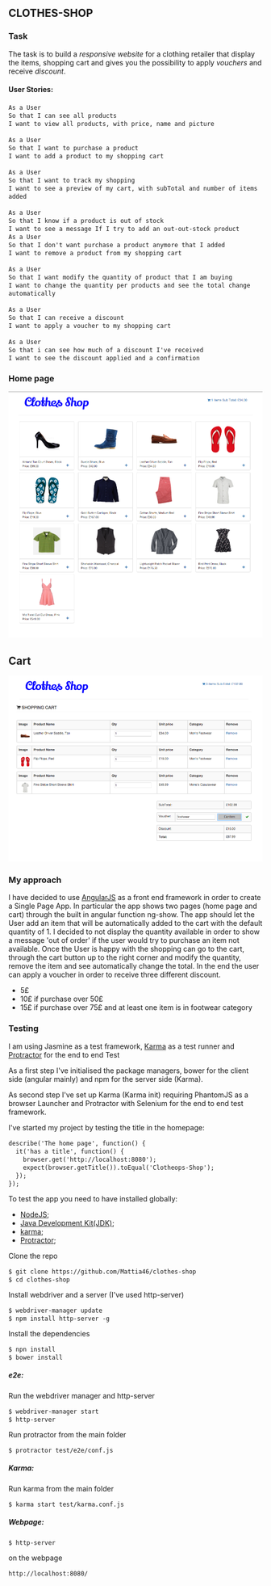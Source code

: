 ## CLOTHES-SHOP

### Task
The task is to build a *responsive website* for a clothing retailer that display the items, shopping cart and gives you the possibility to apply *vouchers* and receive *discount*.

#### User Stories:
```
As a User
So that I can see all products
I want to view all products, with price, name and picture

As a User
So that I want to purchase a product
I want to add a product to my shopping cart

As a User
So that I want to track my shopping
I want to see a preview of my cart, with subTotal and number of items added

As a User
So that I know if a product is out of stock
I want to see a message If I try to add an out-out-stock product
As a User
So that I don't want purchase a product anymore that I added
I want to remove a product from my shopping cart

As a User
So that I want modify the quantity of product that I am buying
I want to change the quantity per products and see the total change automatically

As a User
So that I can receive a discount
I want to apply a voucher to my shopping cart

As a User 
So that i can see how much of a discount I've received
I want to see the discount applied and a confirmation
```
### Home page

![alt text](/img/homepage.png)


## Cart

![alt text](/img/Cart.png)

### My approach

I have decided to use [AngularJS](https://angularjs.org/) as a front end framework in order to create a Single Page App.
In particular the app shows two pages (home page and cart) through the built in angular function ng-show.
The app should let the User add an item that will be automatically added to the cart with the default quantity of 1.
I decided to not display the quantity available in order to show a message 'out of order' if the user would try to purchase an item not available.
Once the User is happy with the shopping can go to the cart, through the cart button up to the right corner and modify the  quantity, remove the item and see automatically change the total.
In the end the user can apply a voucher in order to receive three different discount.
 - 5£
 - 10£ if purchase over 50£
 - 15£ if purchase over 75£ and at least one item is in footwear category

### Testing

I am using Jasmine as a test framework, [Karma](https://karma-runner.github.io/0.13/index.html) as a test runner and [Protractor](http://angular.github.io/protractor/#/) for the end to end Test

As a first step I've initialised the package managers, bower for the client side (angular mainly) and npm for the server side (Karma).

As second step I've set up Karma (Karma init) requiring PhantomJS as a browser
Launcher and Protractor with Selenium for the end to end test framework.

I've started my project by testing the title in the homepage:
```
describe('The home page', function() {
  it('has a title', function() {
    browser.get('http://localhost:8080');
    expect(browser.getTitle()).toEqual('Clotheops-Shop');
  });
});
```
To test the app you need to have installed globally:
 - [NodeJS](https://nodejs.org/en/);
 - [Java Development
Kit(JDK)](http://www.oracle.com/technetwork/java/javase/downloads/index.html);
 - [karma](https://karma-runner.github.io/0.13/index.html);
 - [Protractor](http://angular.github.io/protractor/#/);

Clone the repo
```
$ git clone https://github.com/Mattia46/clothes-shop
$ cd clothes-shop
```

 Install webdriver and a server (I've used http-server)
  ```
$ webdriver-manager update
$ npm install http-server -g
  ```
  Install the dependencies
```
$ npn install
$ bower install
```

##### e2e:

  Run the webdriver manager and http-server
```
$ webdriver-manager start
$ http-server
```
  Run protractor from the main folder
  ```
$ protractor test/e2e/conf.js
  ```

##### Karma:
  Run karma from the main folder
```
$ karma start test/karma.conf.js
  ```

##### Webpage:
  ```
$ http-server  
  ```
on the webpage 
```
http://localhost:8080/
```

